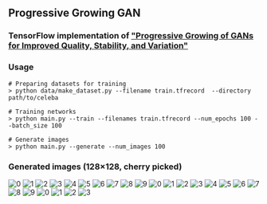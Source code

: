 ## Progressive Growing GAN
### TensorFlow implementation of ["Progressive Growing of GANs for Improved Quality, Stability, and Variation"](https://arxiv.org/pdf/1710.10196.pdf)

### Usage
```
# Preparing datasets for training
> python data/make_dataset.py --filename train.tfrecord  --directory path/to/celeba  

# Training networks
> python main.py --train --filenames train.tfrecord --num_epochs 100 --batch_size 100  

# Generate images
> python main.py --generate --num_images 100  
```

### Generated images (128×128, cherry picked)
![0](https://user-images.githubusercontent.com/29158616/46405494-67064300-c743-11e8-8d9e-ff9fbb688828.png)
![1](https://user-images.githubusercontent.com/29158616/46405495-679ed980-c743-11e8-8b50-b3e9253953b4.png)
![2](https://user-images.githubusercontent.com/29158616/46405496-679ed980-c743-11e8-8453-4a5ebe007f55.png)
![3](https://user-images.githubusercontent.com/29158616/46405497-679ed980-c743-11e8-9785-eb33f24d7d8d.png)
![4](https://user-images.githubusercontent.com/29158616/46405499-679ed980-c743-11e8-8919-4f2e2cb5cb33.png)
![5](https://user-images.githubusercontent.com/29158616/46405500-68377000-c743-11e8-8a8a-023a42865538.png)
![6](https://user-images.githubusercontent.com/29158616/46405502-68377000-c743-11e8-923d-d11fb561183d.png)
![7](https://user-images.githubusercontent.com/29158616/46405503-68377000-c743-11e8-93c4-76729f486e13.png)
![8](https://user-images.githubusercontent.com/29158616/46405504-68377000-c743-11e8-9577-edbbe5a07e53.png)
![9](https://user-images.githubusercontent.com/29158616/46405505-68d00680-c743-11e8-9597-4f2003abaf7e.png)
![0](https://user-images.githubusercontent.com/29158616/46406215-c7967f80-c745-11e8-8845-b535043cb41b.png)
![1](https://user-images.githubusercontent.com/29158616/46406218-c7967f80-c745-11e8-84b1-450c9e0b18e8.png)
![2](https://user-images.githubusercontent.com/29158616/46406219-c82f1600-c745-11e8-9ad3-fcb6d97ac018.png)
![3](https://user-images.githubusercontent.com/29158616/46406221-c82f1600-c745-11e8-91fb-e9e3c5e48f11.png)
![4](https://user-images.githubusercontent.com/29158616/46406222-c82f1600-c745-11e8-9abb-13429d105245.png)
![5](https://user-images.githubusercontent.com/29158616/46406223-c82f1600-c745-11e8-96a8-2022b8cb5462.png)
![6](https://user-images.githubusercontent.com/29158616/46406224-c8c7ac80-c745-11e8-8208-87b2741b9047.png)
![7](https://user-images.githubusercontent.com/29158616/46406225-c8c7ac80-c745-11e8-9486-2e412209961e.png)
![8](https://user-images.githubusercontent.com/29158616/46406226-c8c7ac80-c745-11e8-92b0-cbef5a4e9e17.png)
![9](https://user-images.githubusercontent.com/29158616/46406228-c8c7ac80-c745-11e8-8088-af31327df74e.png)
![0](https://user-images.githubusercontent.com/29158616/46406587-00832400-c747-11e8-8b63-c1f294f091d0.png)
![1](https://user-images.githubusercontent.com/29158616/46406588-00832400-c747-11e8-8286-655350edeabd.png)
![2](https://user-images.githubusercontent.com/29158616/46406589-011bba80-c747-11e8-96a1-26feb04d6cb4.png)
![3](https://user-images.githubusercontent.com/29158616/46406590-011bba80-c747-11e8-96c6-0d4ee3894cf2.png)
